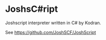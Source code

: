 # JoshsC#ript
Joshscript interpreter written in C# by Kodran.

See https://github.com/JoshSCF/JoshScript
